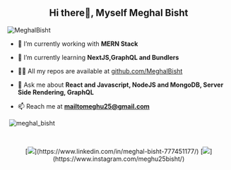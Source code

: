 <h2 align="center">Hi there👋, Myself Meghal Bisht</h2>

<p align="left"> <img src="https://komarev.com/ghpvc/?username=MeghalBisht" alt="MeghalBisht" /> </p>

- 🔭 I’m currently working with **MERN Stack**

- 🌱 I’m currently learning **NextJS,GraphQL and Bundlers**


- 👨‍💻 All my repos are available at [github.com/MeghalBisht](https://github.com/MeghalBisht)

- 💬 Ask me about **React and Javascript, NodeJS and MongoDB, Server Side Rendering, GraphQL**

- 📫 Reach me at **mailtomeghu25@gmail.com**

<p>&nbsp;<img align="center" src="https://github-readme-stats.vercel.app/api?username=MeghalBisht&show_icons=true&count_private=true&theme=radical" alt="meghal_bisht" /></p>
<br/>
<p align="center">
 [<img src="https://img.shields.io/badge/linkedin-%230077B5.svg?&style=for-the-badge&logo=linkedin&logoColor=white" />](https://www.linkedin.com/in/meghal-bisht-777451177/) [<img src = "https://img.shields.io/badge/instagram-%23E4405F.svg?&style=for-the-badge&logo=instagram&logoColor=white">](https://www.instagram.com/meghu25bisht/)
</p>
